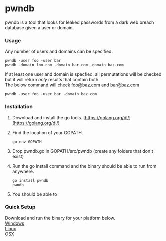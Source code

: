 # pwndb
pwndb is a tool that looks for leaked passwords from a dark web breach database given a user or domain.


### Usage
Any number of users and domains can be specified.
```
pwndb -user foo -user bar
pwndb -domain foo.com -domain bar.com -domain baz.com
```

If at least one user and domain is specfied, all permutations will be checked but it will return *only* results that contain both.  
The below command will check foo@baz.com and bar@baz.com
```
pwndb -user foo -user bar -domain baz.com
```

### Installation
1. Download and install the go tools. [https://golang.org/dl/](https://golang.org/dl/)
2. Find the location of your GOPATH.
    ```
    go env GOPATH
    ```
3. Drop pwndb.go in GOPATH/src/pwndb (create any folders that don't exist)
4. Run the go install command and the binary should be able to run from anywhere.

    ```
    go install pwndb
    pwndb
    ```
5. You should be able to

### Quick Setup
Download and run the binary for your platform below.  
[Windows]()  
[Linux]()  
[OSX]()
